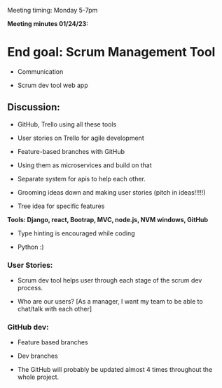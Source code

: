 Meeting timing: Monday 5-7pm

**Meeting minutes 01/24/23:**

# End goal: Scrum Management Tool                                          
                                                                            
- Communication

- Scrum dev tool web app

## Discussion:

- GitHub, Trello using all these tools

- User stories on Trello for agile development

- Feature-based branches with GitHub 

- Using them as microservices and build on that

- Separate system for apis to help each other.

- Grooming ideas down and making user stories (pitch in ideas!!!!!)

- Tree idea for specific features

**Tools: Django, react, Bootrap, MVC, node.js, NVM windows, GitHub**

- Type hinting is encouraged while coding

- Python :)

### User Stories: 

- Scrum dev tool helps user through each stage of the scrum dev process.

- Who are our users? [As a manager, I want my team to be able to chat/talk with each other]

### GitHub dev:

- Feature based branches 

- Dev branches

- The GitHub will probably be updated almost 4 times throughout the whole project.

